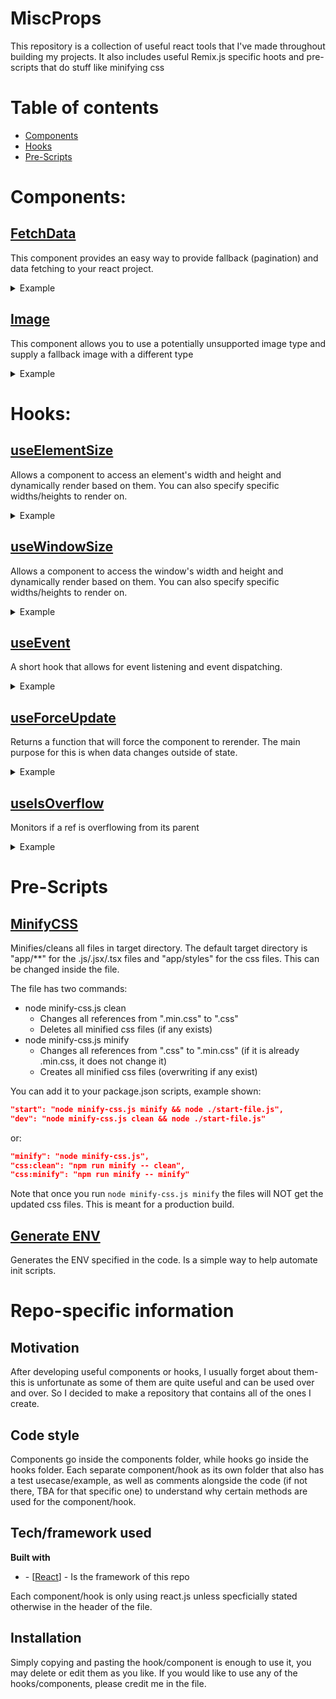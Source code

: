 # MiscProps

This repository is a collection of useful react tools that I've made throughout building my projects.
It also includes useful Remix.js specific hoots and pre-scripts that do stuff like minifying css

# Table of contents

-   [Components](#components)
-   [Hooks](#hooks)
-   [Pre-Scripts](#pre-scripts)

# Components:

## [FetchData](components/fetchdata)

This component provides an easy way to provide fallback (pagination) and data fetching to your react project.

<details>
  <summary>Example</summary>

```JSX
// Where Page is a component
// https://randomuser.me/api is the data to fetch
<Data
    Display={Page}
    Fallback={<h1>Custom Fallback!</h1>}
    whereToFetch="https://randomuser.me/api"
    dummyProp={"testing!"}
    objTest={{firstOne: 1, secondOne: 2}}
/>
// For the example, https://randomuser.me/api" returns the object:
// {firstName: "Zack", lastName: "Santana"}
```

While the component loads, the "Fallback" will render.
Upon loading, "Page" will render **with** the following prop structure:

```javascript
{
    data: {
        firstName: "Zack",
        lastName: "Santana"
    },
    dummyProp: "testing!",
    objTest: {
        firstOne: 1,
        secondOne: 2
    }
}
```

</details>

## [Image](components/image)

This component allows you to use a potentially unsupported image type and supply a fallback image with a different type

<details>
  <summary>Example</summary>

```JSX
// Where img is a string pointing to the potentially unsupported image
// and imgAlt is the fallback image
<Image
    src={img}
    srcAlt={imgAlt}
    alt={"Showing an example of the Image Component!"}
    className="cool red"
    id="#cool-image"
    loading="lazy" />
```

</details>

# Hooks:

## [useElementSize](hooks/elementSize)

Allows a component to access an element's width and height and dynamically render based on them. You can also specify specific widths/heights to render on.

<details>
  <summary>Example</summary>

```JSX
export function DisplayDimensions() {
  const ref = useRef(); // Creates the ref to use on the <h1>
  const [width, height] = useElementSize(ref, [800], [20, 30]); // Calls hook, which returns array of [width, height]

  return (
    <div>
      <h1 ref={ref}>Header</h1>
      <p>Width of header: {width}</p>
      <p>Height of header: {height}</p>
    </div>
  );
}
```

The page will render a header and two paragraph tags that display the width and the height of the header.
The paragraph tags (the component) will update only when the width of the header goes to (or passes) 800 or the height of the header goes to (or passes) 20 or 30.

</details>

## [useWindowSize](hooks/windowSize)

Allows a component to access the window's width and height and dynamically render based on them. You can also specify specific widths/heights to render on.

<details>
  <summary>Example</summary>

```JSX
export function DisplayDimensions() {
  const [width, height] = useWindowSize([800], [20, 30]); // Calls hook, which returns array of [width, height]

  return (
    <div>
      <p>Width of header: {width}</p>
      <p>Height of header: {height}</p>
    </div>
  );
}
```

The page will render two paragraph tags, that display the width and height of the window (page).
<b>The paragraph tags (the component) will update only when the width of the window goes to (or passes) 800 or the height of the window goes to (or passes) 20 or 30.</b>

</details>

## [useEvent](hooks/event)

A short hook that allows for event listening and event dispatching.

<details>
  <summary>Example</summary>

```JSX
// A sample component that registers a listener, and dispatches an event on click
export function EventAndDispatch() {
  // Registering an event listener to the event "custombutton:click"
  const customButtonClick = useEvent("custombutton:click", (event) => {
    console.log(event); // Log the event object
  });

  // The button dispatches a custombutton:click
  return (
    <div>
      <p>Heyyy</p>
      <button onClick={customButtonClick({ type: "A test" })}>Click me!</button>
    </div>
  );
}
```

Clicking the button will log the event!

</details>

## [useForceUpdate](hooks/forceUpdate)

Returns a function that will force the component to rerender. The main purpose for this is when data changes outside of state.

<details>
  <summary>Example</summary>

```JSX
export function APIUser() {
    const location = useLocation();
    const forceUpdate = useForceUpdate();

    useEffect(() => {
        forceUpdate();
    }, [forceUpdate, location]);

    return (
        <div>
            <p>Current Location: {location}</p>
        </div>
    );
}
```

In this example, the location variable might change and not cause a rerender of the component

</details>

## [useIsOverflow](hooks/overflow)

Monitors if a ref is overflowing from its parent

<details>
  <summary>Example</summary>

```JSX
export function APIUser() {
    const ref = createRef<HTMLDivElement>();
    const fetcher = useFetcher();

    useIsOverflow(
        ref,
        (of) => {
            if (of) {
                ref.current?.parentElement.classList.add("w-[500px]");
            }
        },
        40
    );

    return (
        <div className="w-[5px]">
            <div ref={ref}>Hey I might be a bunch of text or something!</div>
        </div>
    );
}
```

The code above will test if the div with text overflows outside its parent. It does so it adds a new class to the parent in the callback. It also specifies that the overflow has to be 40% more (i.e. if the child has 40% or less that is overflowing).

</details>

# Pre-Scripts

## [MinifyCSS](pre-scripts/minify-css.js)

Minifies/cleans all files in target directory. The default target directory is "app/\*\*" for the .js/.jsx/.tsx files and "app/styles" for the css files. This can be changed inside the file.

The file has two commands:

-   node minify-css.js clean
    -   Changes all references from ".min.css" to ".css"
    -   Deletes all minified css files (if any exists)
-   node minify-css.js minify
    -   Changes all references from ".css" to ".min.css" (if it is already .min.css, it does not change it)
    -   Creates all minified css files (overwriting if any exist)

You can add it to your package.json scripts, example shown:

```json
"start": "node minify-css.js minify && node ./start-file.js",
"dev": "node minify-css.js clean && node ./start-file.js"
```

or:

```json
"minify": "node minify-css.js",
"css:clean": "npm run minify -- clean",
"css:minify": "npm run minify -- minify"
```

Note that once you run `node minify-css.js minify` the files will NOT get the updated css files. This is meant for a production build.

## [Generate ENV](pre-scripts/generate-env.js)

Generates the ENV specified in the code. Is a simple way to help automate init scripts.

# Repo-specific information

## Motivation

After developing useful components or hooks, I usually forget about them- this is unfortunate as some of them are quite useful and can be used over and over. So I decided to make a repository that contains all of the ones I create.

## Code style

Components go inside the components folder, while hooks go inside the hooks folder. Each separate component/hook as its own folder that also has a test usecase/example, as well as comments alongside the code (if not there, TBA for that specific one) to understand why certain methods are used for the component/hook.

## Tech/framework used

<b>Built with</b>

<ul>
<li>- [<a href="https://reactjs.org/">React</a>] - Is the framework of this repo</li>
</ul>

Each component/hook is only using react.js unless specficially stated otherwise in the header of the file.

## Installation

Simply copying and pasting the hook/component is enough to use it, you may delete or edit them as you like.
If you would like to use any of the hooks/components, please credit me in the file.
